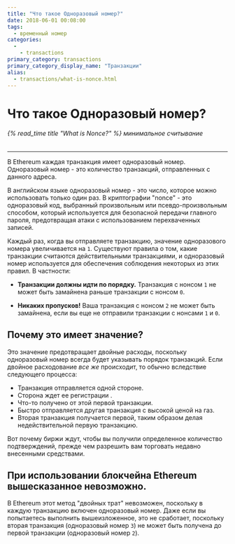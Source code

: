 ```yaml
---
title: "Что такое Одноразовый номер?"
date: 2018-06-01 00:08:00
tags:
  - временный номер
categories:
  - 
    - transactions
primary_category: transactions
primary_category_display_name: "Транзакции"
alias:
  - transactions/what-is-nonce.html
---
```


# __Что такое Одноразовый номер?__
###### {% read_time title "What is Nonce?" %} минимальное считывание
***

В Ethereum каждая транзакция имеет одноразовый номер. Одноразовый номер - это количество транзакций, отправленных с данного адреса.

В английском языке одноразовый номер - это число, которое можно использовать только один раз. В криптографии "nonce" - это одноразовый код, выбранный произвольным или псевдо-произвольным способом, который используется для безопасной передачи главного пароля, предотвращая атаки с использованием перехваченных записей.

Каждый раз, когда вы отправляете транзакцию, значение одноразового номера увеличивается на `1`. Существуют правила о том, какие транзакции считаются действительными транзакциями, и одноразовый номер используется для обеспечения соблюдения некоторых из этих правил. В частности:

* **Транзакции должны идти по порядку.** Транзакция с нонсом `1` не может быть замайнена раньше транзакции с нонсом `0`.

* **Никаких пропусков!** Ваша транзакция с нонсом `2` не может быть замайнена, если вы еще не отправили транзакции с нонсами `1` и `0`.



## __Почему это имеет значение?__

Это значение предотвращает двойные расходы, поскольку одноразовый номер всегда будет указывать порядок транзакций. Если двойное расходование _все же_ происходит, то обычно вследствие следующего процесса:

* Транзакция отправляется одной стороне.
* Сторона ждет ее регистрации .
* Что-то получено от этой первой транзакции.
* Быстро отправляется другая транзакция с высокой ценой на газ.
* Вторая транзакция получается первой, таким образом делая недействительной первую транзакцию.

Вот почему биржи ждут, чтобы вы получили определенное количество подтверждений, прежде чем разрешить вам торговать недавно внесенными средствами.



## __При использовании блокчейна Ethereum вышесказанное невозможно.__

В Ethereum этот метод "двойных трат" невозможен, поскольку в каждую транзакцию включен одноразовый номер. Даже если вы попытаетесь выполнить вышеизложенное, это не сработает, поскольку вторая транзакция (одноразовый номер `3`) не может быть получена до первой транзакции (одноразовый номер `2`).
